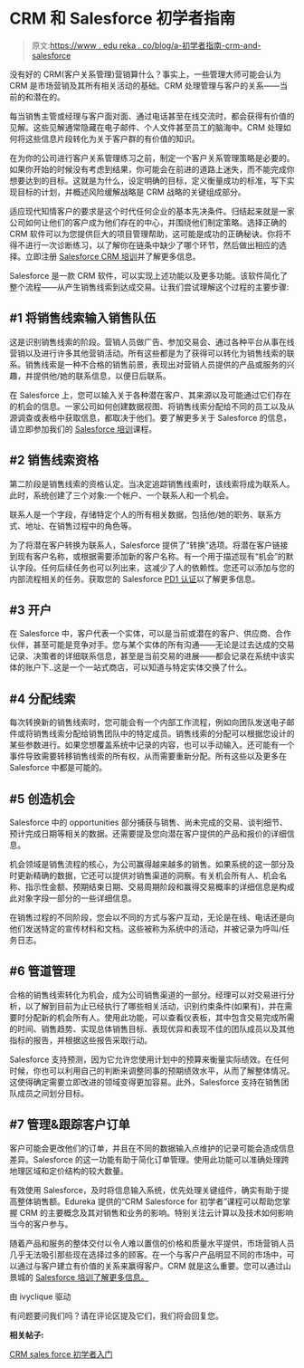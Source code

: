 # CRM 和 Salesforce 初学者指南

> 原文:[https://www . edu reka . co/blog/a-初学者指南-crm-and-salesforce](https://www.edureka.co/blog/a-beginners-guide-to-crm-and-salesforce)

没有好的 CRM(客户关系管理)营销算什么？事实上，一些管理大师可能会认为 CRM 是市场营销及其所有相关活动的基础。CRM 处理管理与客户的关系——当前的和潜在的。

每当销售主管或经理与客户面对面、通过电话甚至在线交流时，都会获得有价值的见解。这些见解通常隐藏在电子邮件、个人文件甚至员工的脑海中。CRM 处理如何将这些信息片段转化为关于客户群的有价值的知识。

在为你的公司进行客户关系管理练习之前，制定一个客户关系管理策略是必要的。如果你开始的时候没有考虑到结果，你可能会在前进的道路上迷失，而不能完成你想要达到的目标。这就是为什么，设定明确的目标，定义衡量成功的标准，写下实现目标的计划，并概述风险缓解战略是 CRM 战略的关键组成部分。

适应现代知情客户的要求是这个时代任何企业的基本先决条件。归结起来就是一家公司如何让他们的客户成为他们存在的中心，并围绕他们制定策略。选择正确的 CRM 软件可以为您提供巨大的项目管理帮助，这可能是成功的正确秘诀。你将不得不进行一次诊断练习，以了解你在链条中缺少了哪个环节，然后做出相应的选择。立即注册 [Salesforce CRM 培训](https://www.edureka.co/masters-program/salesforce-architect-certification-course)并了解更多信息。

Salesforce 是一款 CRM 软件，可以实现上述功能以及更多功能。该软件简化了整个流程——从产生销售线索到达成交易。让我们尝试理解这个过程的主要步骤:

## **#1 将销售线索输入销售队伍**

这是识别销售线索的阶段。营销人员做广告、参加交易会、通过各种平台从事在线营销以及进行许多其他营销活动。所有这些都是为了获得可以转化为销售线索的联系。销售线索是一种不合格的销售前景，表现出对营销人员提供的产品或服务的兴趣，并提供他/她的联系信息，以便日后联系。

在 Salesforce 上，您可以输入关于各种潜在客户、其来源以及可能通过它们存在的机会的信息。一家公司如何创建数据视图、将销售线索分配给不同的员工以及从源调查或表格中获取信息，都取决于他们。要了解更多关于 Salesforce 的信息，请立即参加我们的 [Salesforce 培训](https://www.edureka.co/salesforce-administrator-and-developer-training)课程。

## **#2 销售线索资格**

第二阶段是销售线索的资格认定。当决定追踪销售线索时，该线索将成为联系人。此时，系统创建了三个对象:一个帐户、一个联系人和一个机会。

联系人是一个字段，存储特定个人的所有相关数据，包括他/她的职务、联系方式、地址、在销售过程中的角色等。

为了将潜在客户转换为联系人，Salesforce 提供了“转换”选项。将潜在客户链接到现有客户名称，或根据需要添加新的客户名称。有一个用于描述现有“机会”的默认字段。任何后续任务也可以列出来，这减少了人的依赖性。您还可以添加与您的内部流程相关的任务。获取您的 Salesforce [PD1 认证](https://www.edureka.co/salesforce-platform-developer-1-certification-training)以了解更多信息。

## **#3 开户**

在 Salesforce 中，客户代表一个实体，可以是当前或潜在的客户、供应商、合作伙伴，甚至可能是竞争对手。您与某个实体的所有沟通——无论是过去达成的交易记录、决策者的详细联系信息，甚至是当前交易的进展——都会记录在系统中该实体的账户下..这是一个一站式商店，可以知道与特定实体交换了什么。

## **#4 分配线索**

每次转换新的销售线索时，您可能会有一个内部工作流程，例如向团队发送电子邮件或将销售线索分配给销售团队中的特定成员。销售线索的分配可以根据您设计的某些参数进行。如果您想覆盖系统中记录的内容，也可以手动输入。还可能有一个事件导致需要转移销售线索的所有权，从而需要重新分配。所有这些以及更多在 Salesforce 中都是可能的。

## **#5 创造机会**

Salesforce 中的 opportunities 部分捕获与销售、尚未完成的交易、谈判细节、预计完成日期等相关的数据。还需要提及您向潜在客户提供的产品和报价的详细信息。

机会领域是销售流程的核心，为公司赢得越来越多的销售。如果系统的这一部分及时更新精确的数据，它还可以提供对销售渠道的洞察。有关机会所有人、机会名称、指示性金额、预期结束日期、交易周期阶段和赢得交易概率的详细信息是构成此对象字段一部分的一些详细信息。

在销售过程的不同阶段，您会以不同的方式与客户互动，无论是在线、电话还是向他们发送特定的宣传材料和文档。这些被称为系统中的活动，并被记录为呼叫/任务日志。

## **#6 管道管理**

合格的销售线索转化为机会，成为公司销售渠道的一部分。经理可以对交易进行分析，以了解到目前为止已经执行了哪些相关活动，识别约束条件(如果有)，并在需要时分配新的机会所有人。使用此功能，可以查看仪表板，其中包含交易完成所需的时间、销售趋势、实现总体销售目标、表现优异和表现不佳的团队成员以及其他指标的报告，并根据这些报告采取行动。

Salesforce 支持预测，因为它允许您使用计划中的预算来衡量实际绩效。在任何时候，你也可以利用自己的判断来调整同事的预期绩效水平，从而了解整体情况。这使得确定需要立即改进的领域变得更加容易。此外，Salesforce 支持在销售团队成员之间划分目标。

## **#7 管理&跟踪客户订单**

客户可能会更改他们的订单，并且在不同的数据输入点维护的记录可能会造成信息差异。Salesforce 的这一功能有助于简化订单管理。使用此功能可以准确处理跨地理区域和定价结构的较大数量。

有效使用 Salesforce，及时将信息输入系统，优先处理关键组件，确实有助于提高整体销售额。Edureka 提供的“CRM Salesforce for 初学者”课程可以帮助您掌握 CRM 的主要概念及其对销售和业务的影响。特别关注云计算以及技术如何影响当今的客户参与。

随着产品和服务的整体交付以令人难以置信的价格和质量水平提供，市场营销人员几乎无法吸引那些现在选择过多的顾客。在一个与客户产品明显不同的市场中，可以通过与客户建立有价值的关系来赢得客户。CRM 就是这么重要。您可以通过山景城的 [Salesforce 培训了解更多信息。](https://www.edureka.co/salesforce-administrator-and-developer-training-mountain-view)

由 ivyclique 驱动

有问题要问我们吗？请在评论区提及它们，我们将会回复您。

**相关帖子:**

[CRM sales force 初学者入门](https://www.edureka.co/crm-salesforce)